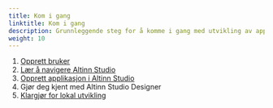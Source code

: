 ```yaml
---
title: Kom i gang 
linktitle: Kom i gang
description: Grunnleggende steg for å komme i gang med utvikling av applikasjoner i Altinn Studio.
weight: 10
---
```



1. [Opprett bruker](/nb/app/getting-started/first-time-setup/#lag-en-bruker-i-altinn-studio)
2. [Lær å navigere Altinn Studio](/nb/app/getting-started/navigation/#navigasjon-i-altinn-studio)
3. [Opprett applikasjon i Altinn Studio](/nb/app/getting-started/create-app/#opprette-en-app-i-altinn-studio)
4. Gjør deg kjent med Altinn Studio Designer
5. [Klargjør for lokal utvikling](/nb/app/getting-started/local-dev/#lokal-utvikling)
